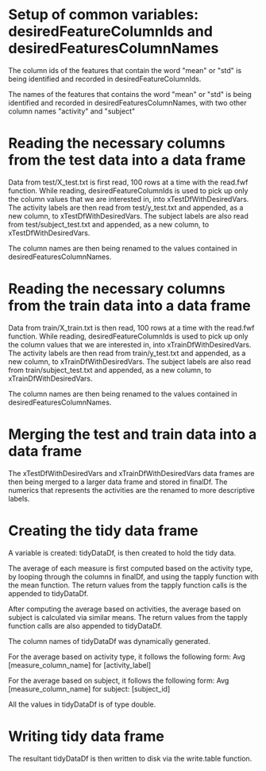 Setup of common variables: desiredFeatureColumnIds and desiredFeaturesColumnNames
==================================================================================

The column ids of the features that contain the word "mean" or "std" is 
being identified and recorded in desiredFeatureColumnIds.

The names of the features that contains the word "mean" or "std" is being
identified and recorded in desiredFeaturesColumnNames, with two other column names "activity" and 
"subject"

Reading the necessary columns from the test data into a data frame
==================================================================

Data from test/X_test.txt is first read, 100 rows at a time with the read.fwf function. While reading,
desiredFeatureColumnIds is used to pick up only the column values that we are interested in, into xTestDfWithDesiredVars.
The activity labels are then read from test/y_test.txt and appended, as a new column, to xTestDfWithDesiredVars.
The subject labels are also read from test/subject_test.txt and appended, as a new column, to xTestDfWithDesiredVars.

The column names are then being renamed to the values contained in desiredFeaturesColumnNames.

Reading the necessary columns from the train data into a data frame
==================================================================

Data from train/X_train.txt is then read, 100 rows at a time with the read.fwf function. While reading, 
desiredFeatureColumnIds is used to pick up only the column values that we are interested in, into xTrainDfWithDesiredVars.
The activity labels are then read from train/y_test.txt and appended, as a new column, to xTrainDfWithDesiredVars.
The subject labels are also read from train/subject_test.txt and appended, as a new column, to xTrainDfWithDesiredVars.

The column names are then being renamed to the values contained in desiredFeaturesColumnNames.

Merging the test and train data into a data frame
==================================================

The xTestDfWithDesiredVars and xTrainDfWithDesiredVars data frames are then being merged to a larger data 
frame and stored in finalDf. The numerics that represents the activities are the renamed to more descriptive
labels.

Creating the tidy data frame
====================================

A variable is created: tidyDataDf, is then created to hold the tidy data.  

The average of each measure is first computed based on the activity type, by looping through the 
columns in finalDf, and using the tapply function with the mean function. The return values from the
tapply function calls is the appended to tidyDataDf.

After computing the average based on activities, the average based on subject is calculated via similar means.
The return values from the tapply function calls are also appended to tidyDataDf.

The column names of tidyDataDf was dynamically generated. 

For the average based on activity type, it follows the following form:
Avg [measure_column_name] for [activity_label]

For the average based on subject, it follows the following form:
Avg [measure_column_name] for subject: [subject_id]

All the values in tidyDataDf is of type double.

Writing tidy data frame
===========================

The resultant tidyDataDf is then written to disk via the write.table function. 